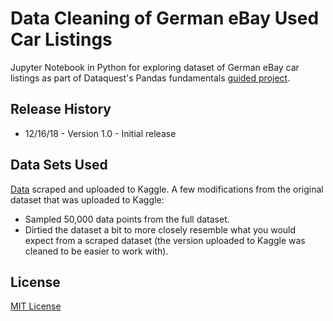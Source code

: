 # Data Cleaning of German eBay Used Car Listings
Jupyter Notebook in Python for exploring dataset of German eBay car listings as part of Dataquest's Pandas fundamentals [guided project](https://www.dataquest.io/course/pandas-fundamentals).

## Release History
* 12/16/18 - Version 1.0 - Initial release

## Data Sets Used
[Data](https://www.kaggle.com/orgesleka/used-cars-database/data) scraped and uploaded to Kaggle. A few modifications from the original dataset that was uploaded to Kaggle:

* Sampled 50,000 data points from the full dataset.
* Dirtied the dataset a bit to more closely resemble what you would expect from a scraped dataset (the version uploaded to Kaggle was cleaned to be easier to work with).

## License
[MIT License](https://opensource.org/licenses/MIT)

